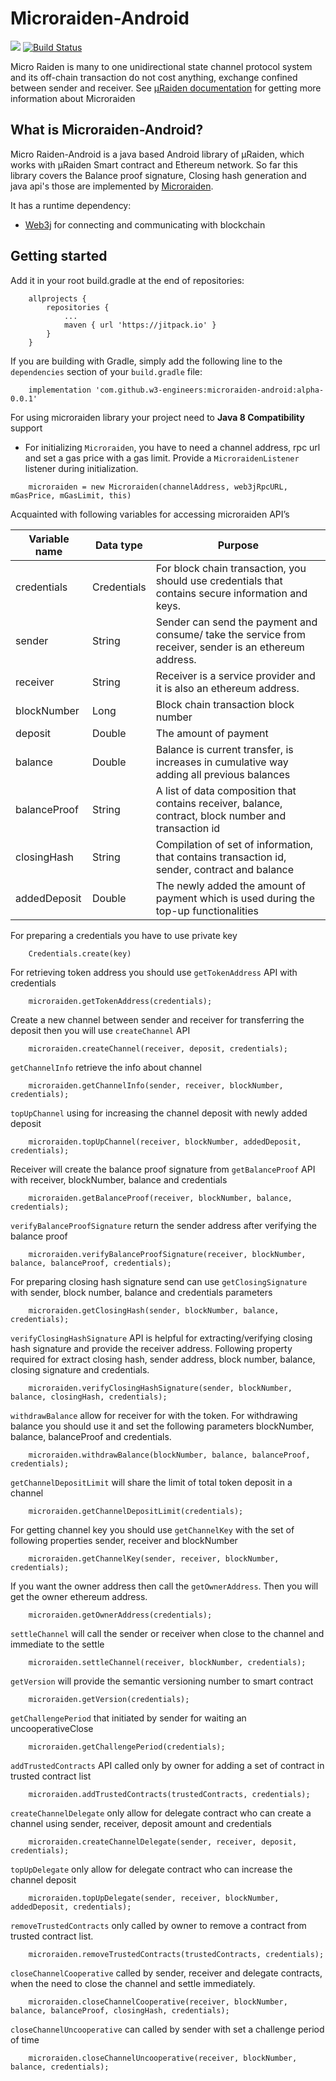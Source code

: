 Microraiden-Android
===============

[![](https://jitpack.io/v/w3-engineers/microraiden-android.svg)](https://jitpack.io/#w3-engineers/microraiden-android)
[![Build Status](https://travis-ci.com/w3-engineers/microraiden-android.svg?branch=master)](https://travis-ci.com/w3-engineers/microraiden-android)

Micro Raiden is many to one unidirectional state channel protocol system and its off-chain transaction do not cost anything, exchange confined between sender and receiver.
See [µRaiden documentation](https://microraiden.readthedocs.io/) for getting more information about Microraiden

What is Microraiden-Android?
----------------------------

Micro Raiden-Android is a java based Android library of µRaiden, which works with µRaiden Smart contract and Ethereum network. 
So far this library covers the Balance proof signature, Closing hash generation and java api's those are implemented by [Microraiden](https://github.com/raiden-network/microraiden).
 
It has a runtime dependency: 
 - [Web3j](https://github.com/web3j/web3j) for connecting and communicating with blockchain

Getting started
---------------

Add it in your root build.gradle at the end of repositories:

```
	allprojects {
		repositories {
			...
			maven { url 'https://jitpack.io' }
		}
	}
```

If you are building with Gradle, simply add the following line to the `dependencies` section of your `build.gradle` file:

```
    implementation 'com.github.w3-engineers:microraiden-android:alpha-0.0.1'
```

For using microraiden library your project need to **Java 8 Compatibility** support

- For initializing `Microraiden`, you have to need a channel address, rpc url and set a gas price with a gas limit. 
Provide a `MicroraidenListener` listener during initialization.
```
    microraiden = new Microraiden(channelAddress, web3jRpcURL, mGasPrice, mGasLimit, this)
```
Acquainted with following variables for accessing microraiden API’s

| Variable name | Data type   | Purpose |
| ------------- | -------     | --------- |
| credentials   | Credentials | For block chain transaction, you should use credentials that contains secure information and keys. |
| sender        | String      | Sender can send the payment and consume/ take the service from receiver, sender is an ethereum address. |
| receiver      | String      | Receiver is a service provider and it is also an ethereum address. |
| blockNumber   | Long        | Block chain transaction block number |
| deposit       | Double      | The amount of payment |
| balance       | Double      | Balance is current transfer, is increases in cumulative way adding all previous balances |
| balanceProof  | String      | A list of data composition that contains receiver,  balance, contract, block number and transaction id |
| closingHash   | String      | Compilation of set of information, that contains transaction id, sender, contract and balance |
| addedDeposit  | Double      | The newly added the amount of payment which is used during the top-up functionalities |

For preparing a credentials you have to use private key

```
    Credentials.create(key)
```

For retrieving token address you should use `getTokenAddress` API with credentials

```
    microraiden.getTokenAddress(credentials); 
```

Create a new channel between sender and receiver for transferring the deposit  then you will use `createChannel` API 

```
    microraiden.createChannel(receiver, deposit, credentials); 
```

`getChannelInfo` retrieve the info about channel

```
    microraiden.getChannelInfo(sender, receiver, blockNumber, credentials);
```

`topUpChannel` using for increasing the channel deposit with newly added deposit 

```
    microraiden.topUpChannel(receiver, blockNumber, addedDeposit, credentials); 
```

Receiver will create the balance proof signature  from `getBalanceProof` API with receiver, blockNumber, balance and credentials

```
    microraiden.getBalanceProof(receiver, blockNumber, balance, credentials);
```

`verifyBalanceProofSignature` return the sender address after verifying the balance proof 

```
    microraiden.verifyBalanceProofSignature(receiver, blockNumber, balance, balanceProof, credentials);
```

For preparing closing hash signature send can use `getClosingSignature` with sender, block number, balance and credentials parameters

```
    microraiden.getClosingHash(sender, blockNumber, balance, credentials);
```

`verifyClosingHashSignature` API is helpful for extracting/verifying closing hash signature and provide the receiver address. 
Following property required for extract closing hash, sender address, block number, balance, closing signature and credentials. 

```
    microraiden.verifyClosingHashSignature(sender, blockNumber, balance, closingHash, credentials); 
```

`withdrawBalance` allow for receiver for with the token. For withdrawing balance you should use it 
and set the following parameters blockNumber, balance, balanceProof and credentials.

```
    microraiden.withdrawBalance(blockNumber, balance, balanceProof, credentials);
```

`getChannelDepositLimit` will share the limit of total token deposit in a channel 

```
    microraiden.getChannelDepositLimit(credentials);
```

For getting channel key you should use `getChannelKey` with the set of following properties sender, receiver and blockNumber

```
    microraiden.getChannelKey(sender, receiver, blockNumber, credentials);
```

If you want the owner address then call the `getOwnerAddress`. Then you will get the owner ethereum address.

```
    microraiden.getOwnerAddress(credentials);
```

`settleChannel` will call the sender or receiver when close to the channel and immediate to the settle

```
    microraiden.settleChannel(receiver, blockNumber, credentials);
```

`getVersion` will provide the semantic versioning number to smart contract 

```
    microraiden.getVersion(credentials);
```

`getChallengePeriod` that initiated by sender for waiting an uncooperativeClose 

```
    microraiden.getChallengePeriod(credentials); 
```

`addTrustedContracts` API called only by owner for adding a set of contract in trusted contract list

```
    microraiden.addTrustedContracts(trustedContracts, credentials);
```

`createChannelDelegate` only allow for delegate contract who can create a channel using sender, receiver, deposit amount and credentials

```
    microraiden.createChannelDelegate(sender, receiver, deposit, credentials);
```

`topUpDelegate` only allow for delegate contract who can increase the channel deposit

```
    microraiden.topUpDelegate(sender, receiver, blockNumber, addedDeposit, credentials);
```

`removeTrustedContracts` only called by owner to remove a contract from trusted contract list.

```
    microraiden.removeTrustedContracts(trustedContracts, credentials);
```

`closeChannelCooperative` called by sender, receiver and delegate contracts, when the need to close the channel and settle immediately. 

```
    microraiden.closeChannelCooperative(receiver, blockNumber, balance, balanceProof, closingHash, credentials); 
```

`closeChannelUncooperative` can called by sender with set a challenge period of time

```
    microraiden.closeChannelUncooperative(receiver, blockNumber, balance, credentials);
```